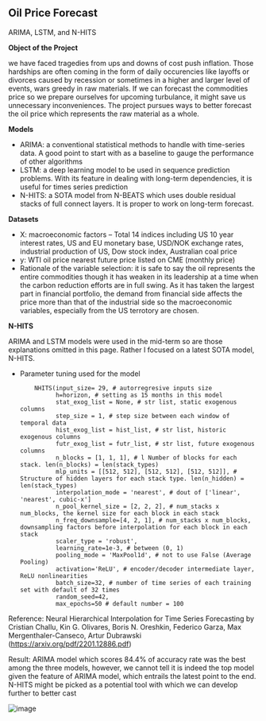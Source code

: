 ## Oil Price Forecast
ARIMA, LSTM, and N-HITS

**Object of the Project** 

we have faced tragedies from ups and downs of cost push inflation. Those hardships are often coming in the form of daily occurencies like layoffs or divorces caused by recession or sometimes in a higher and larger level of events, wars greedy in raw materials. If we can forecast the commodities price so we prepare ourselves for 	upcoming turbulance, it might save us unnecessary inconveniences. The project pursues ways to better forecast the oil price which represents the raw material as a whole.

**Models** 
- ARIMA: a conventional statistical methods to handle with time-series data. A good point to start with as a baseline to gauge the performance of other algorithms
- LSTM: a deep learning model to be used in sequence prediction problems. With its feature in dealing with long-term dependencies, it is useful for times series prediction
- N-HITS: a SOTA model from N-BEATS which uses double residual stacks of full connect layers. It is proper to work on long-term forecast. 

**Datasets**
- X: macroeconomic factors – Total 14 indices including US 10 year interest rates, US and EU monetary base, USD/NOK exchange rates, industrial production of US, Dow stock index, Australian coal price
- y: WTI oil price nearest future price listed on CME (monthly price)
- Rationale of the variable selection: it is safe to say the oil represents the entire commodities though it has weaken in its leadership at a time when the carbon reduction efforts are in full swing. As it has taken the largest part in financial portfolio, the demand from financial side affects the price more than that of the industrial side so the macroeconomic variables, especially from the US terrotory are chosen.

**N-HITS**

ARIMA and LSTM models were used in the mid-term so are those explanations omitted in this page. Rather I focused on a latest SOTA model, N-HITS. 

- Parameter tuning used for the model

          NHITS(input_size= 29, # autorregresive inputs size
                h=horizon, # setting as 15 months in this model               
                stat_exog_list = None, # str list, static exogenous columns
                step_size = 1, # step size between each window of temporal data
                hist_exog_list = hist_list, # str list, historic exogenous columns
                futr_exog_list = futr_list, # str list, future exogenous columns
                n_blocks = [1, 1, 1], # l Number of blocks for each stack. len(n_blocks) = len(stack_types)
                mlp_units = [[512, 512], [512, 512], [512, 512]], # Structure of hidden layers for each stack type. len(n_hidden) = len(stack_types)
                interpolation_mode = 'nearest', # dout of ['linear', 'nearest', cubic-x']
                n_pool_kernel_size = [2, 2, 2], # num_stacks x num_blocks, the kernel size for each block in each stack
                n_freq_downsample=[4, 2, 1], # num_stacks x num_blocks, downsampling factors before interpolation for each block in each stack
                scaler_type = 'robust',
                learning_rate=1e-3, # between (0, 1)
                pooling_mode = 'MaxPool1d', # not to use False (Average Pooling)
                activation='ReLU', # encoder/decoder intermediate layer, ReLU nonlinearities
                batch_size=32, # number of time series of each training set with default of 32 times
                random_seed=42,
                max_epochs=50 # default number = 100
                

Reference: Neural Hierarchical Interpolation for Time Series Forecasting by
Cristian Challu, Kin G. Olivares, Boris N. Oreshkin, Federico Garza, Max Mergenthaler-Canseco, Artur Dubrawski (https://arxiv.org/pdf/2201.12886.pdf)

Result: ARIMA model which scores 84.4% of accuracy rate was the best among the three models, however, we cannot tell it is indeed the top model given the feature of ARIMA model, which entrails the latest point to the end. N-HITS might be picked as a potential tool with which we can develop further to better cast

![image](https://user-images.githubusercontent.com/62051358/236746765-df3d3237-d04a-4abb-852a-714c6fb96447.png)


